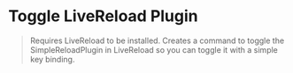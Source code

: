 # Toggle LiveReload Plugin

> Requires LiveReload to be installed. Creates a command to toggle the SimpleReloadPlugin in LiveReload so you can toggle it with a simple key binding.
